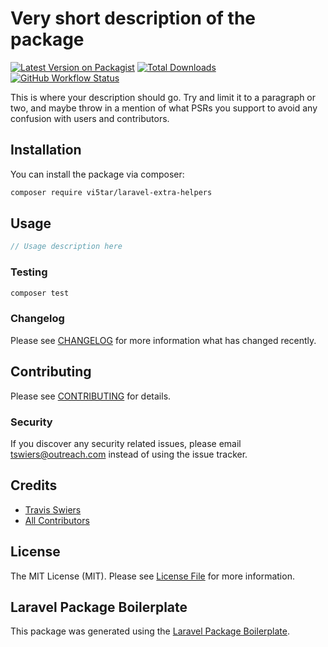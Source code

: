 # Very short description of the package

[![Latest Version on Packagist](https://img.shields.io/packagist/v/vi5tar/laravel-extra-helpers.svg?style=flat-square)](https://packagist.org/packages/vi5tar/laravel-extra-helpers)
[![Total Downloads](https://img.shields.io/packagist/dt/vi5tar/laravel-extra-helpers.svg?style=flat-square)](https://packagist.org/packages/vi5tar/laravel-extra-helpers)
[![GitHub Workflow Status](https://img.shields.io/github/workflow/status/vi5tar/laravel-extra-helpers/PHP%20Composer?label=build/tests)](https://github.com/vi5tar/laravel-extra-helpers/actions)

This is where your description should go. Try and limit it to a paragraph or two, and maybe throw in a mention of what PSRs you support to avoid any confusion with users and contributors.

## Installation

You can install the package via composer:

```bash
composer require vi5tar/laravel-extra-helpers
```

## Usage

```php
// Usage description here
```

### Testing

```bash
composer test
```

### Changelog

Please see [CHANGELOG](CHANGELOG.md) for more information what has changed recently.

## Contributing

Please see [CONTRIBUTING](CONTRIBUTING.md) for details.

### Security

If you discover any security related issues, please email tswiers@outreach.com instead of using the issue tracker.

## Credits

-   [Travis Swiers](https://github.com/vi5tar)
-   [All Contributors](../../contributors)

## License

The MIT License (MIT). Please see [License File](LICENSE.md) for more information.

## Laravel Package Boilerplate

This package was generated using the [Laravel Package Boilerplate](https://laravelpackageboilerplate.com).
